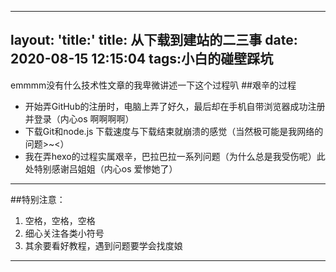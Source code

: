 
---
layout: 'title:'
title: 从下载到建站的二三事
date: 2020-08-15 12:15:04
tags:小白的碰壁踩坑
---
emmmm没有什么技术性文章的我卑微讲述一下这个过程叭
##艰辛的过程

- 开始弄GitHub的注册时，电脑上弄了好久，最后却在手机自带浏览器成功注册并登录（内心os 啊啊啊啊）
- 下载Git和node.js 下载速度与下载结束就崩溃的感觉（当然极可能是我网络的问题>~<）
- 我在弄hexo的过程实属艰辛，巴拉巴拉一系列问题（为什么总是我受伤呢）此处特别感谢吕姐姐（内心os 爱惨她了）

----------
##特别注意：

1. 空格，空格，空格 
2. 细心关注各类小符号
3. 其余要看好教程，遇到问题要学会找度娘

----------
